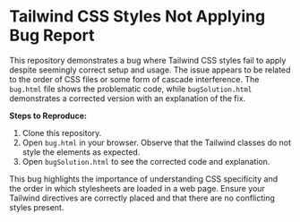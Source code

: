 # Tailwind CSS Styles Not Applying Bug Report

This repository demonstrates a bug where Tailwind CSS styles fail to apply despite seemingly correct setup and usage. The issue appears to be related to the order of CSS files or some form of cascade interference.  The `bug.html` file shows the problematic code, while `bugSolution.html` demonstrates a corrected version with an explanation of the fix.

**Steps to Reproduce:**
1. Clone this repository.
2. Open `bug.html` in your browser. Observe that the Tailwind classes do not style the elements as expected.
3. Open `bugSolution.html` to see the corrected code and explanation. 

This bug highlights the importance of understanding CSS specificity and the order in which stylesheets are loaded in a web page.  Ensure your Tailwind directives are correctly placed and that there are no conflicting styles present.